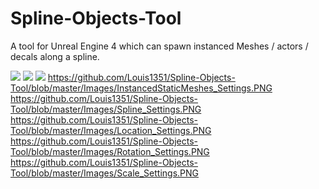 # Spline-Objects-Tool
 A tool for Unreal Engine 4 which can spawn instanced Meshes / actors / decals along a spline.
 
 ![](https://github.com/Louis1351/Spline-Objects-Tool/blob/master/Images/Actors_Settings.PNG)
 ![](https://github.com/Louis1351/Spline-Objects-Tool/blob/master/Images/Debug_Settings.PNG)
 ![](https://github.com/Louis1351/Spline-Objects-Tool/blob/master/Images/Decals_Settings.PNG)
 https://github.com/Louis1351/Spline-Objects-Tool/blob/master/Images/InstancedStaticMeshes_Settings.PNG
 https://github.com/Louis1351/Spline-Objects-Tool/blob/master/Images/Spline_Settings.PNG
 https://github.com/Louis1351/Spline-Objects-Tool/blob/master/Images/Location_Settings.PNG
 https://github.com/Louis1351/Spline-Objects-Tool/blob/master/Images/Rotation_Settings.PNG
 https://github.com/Louis1351/Spline-Objects-Tool/blob/master/Images/Scale_Settings.PNG
